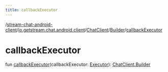 ```yaml
---
title: callbackExecutor
---
```

/[stream-chat-android-client](../../../index.md)/[io.getstream.chat.android.client](../../index.md)/[ChatClient](../index.md)/[Builder](index.md)/[callbackExecutor](callbackExecutor.md)  
  
  
  
# callbackExecutor  
fun [callbackExecutor](callbackExecutor.md)(callbackExecutor: [Executor](https://developer.android.com/reference/kotlin/java/util/concurrent/Executor.html)): [ChatClient.Builder](index.md)
